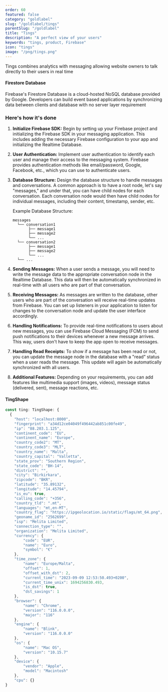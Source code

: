 ```yaml
---
order: 60
featured: false
category: "goldlabel"
slug: "/goldlabel/tings"
parentSlug: "/goldlabel"
title: "Tings"
description: "A perfect view of your users"
keywords: "tings, product, Firebase"
icon: "tings"
image: "/png/tings.png"
---
```

Tings combines analytics with messaging allowing website owners to talk directly to their users in real time

#### Firestore Database

Firebase's Firestore Database is a cloud-hosted NoSQL database provided by Google. Developers can build event based applications by synchronizing data between clients and database with no server layer requirement

### Here's how it's done

1. **Initialize Firebase SDK:** Begin by setting up your Firebase project and initializing the Firebase SDK in your messaging application. This includes adding the necessary Firebase configuration to your app and initializing the Realtime Database.

2. **User Authentication:** Implement user authentication to identify each user and manage their access to the messaging system. Firebase provides authentication methods like email/password, Google, Facebook, etc., which you can use to authenticate users.

3. **Database Structure:** Design the database structure to handle messages and conversations. A common approach is to have a root node, let's say "messages," and under that, you can have child nodes for each conversation. Each conversation node would then have child nodes for individual messages, including their content, timestamp, sender, etc.

   Example Database Structure:
   ```
   messages
     └── conversation1
          ├── message1
          ├── message2
          └── ...
     └── conversation2
          ├── message1
          ├── message2
          └── ...
     └── ...
   ```

4. **Sending Messages:** When a user sends a message, you will need to write the message data to the appropriate conversation node in the Realtime Database. This data will then be automatically synchronized in real-time with all users who are part of that conversation.

5. **Receiving Messages:** As messages are written to the database, other users who are part of the conversation will receive real-time updates from Firebase. You can set up listeners in your application to listen for changes to the conversation node and update the user interface accordingly.

6. **Handling Notifications:** To provide real-time notifications to users about new messages, you can use Firebase Cloud Messaging (FCM) to send push notifications to their devices whenever a new message arrives. This way, users don't have to keep the app open to receive messages.

7. **Handling Read Receipts:** To show if a message has been read or not, you can update the message node in the database with a "read" status when a user reads the message. This update will again be automatically synchronized with all users.

8. **Additional Features:** Depending on your requirements, you can add features like multimedia support (images, videos), message status (delivered, sent), message reactions, etc.

#### TingShape

```javascript
const ting: TingShape: {
  {
    "host": "localhost:8000",
    "fingerprint": "a34d12ce04049f496442ab851c00fe49",
    "ip": "88.203.1.125",
    "continent_code": "EU",
    "continent_name": "Europe",
    "country_code2": "MT",
    "country_code3": "MLT",
    "country_name": "Malta",
    "country_capital": "Valletta",
    "state_prov": "Southern Region",
    "state_code": "BH-14",
    "district": "",
    "city": "Birkirkara",
    "zipcode": "BKR",
    "latitude": "35.89132",
    "longitude": "14.45794",
    "is_eu": true,
    "calling_code": "+356",
    "country_tld": ".mt",
    "languages": "mt,en-MT",
    "country_flag": "https://ipgeolocation.io/static/flags/mt_64.png",
    "geoname_id": "2562699",
    "isp": "Melita Limited",
    "connection_type": "",
    "organization": "Melita Limited",
    "currency": {
        "code": "EUR",
        "name": "Euro",
        "symbol": "€"
    },
    "time_zone": {
        "name": "Europe/Malta",
        "offset": 1,
        "offset_with_dst": 2,
        "current_time": "2023-09-09 12:53:50.493+0200",
        "current_time_unix": 1694256830.493,
        "is_dst": true,
        "dst_savings": 1
    },
    "browser": {
        "name": "Chrome",
        "version": "116.0.0.0",
        "major": "116"
    },
    "engine": {
        "name": "Blink",
        "version": "116.0.0.0"
    },
    "os": {
        "name": "Mac OS",
        "version": "10.15.7"
    },
    "device": {
        "vendor": "Apple",
        "model": "Macintosh"
    },
    "cpu": {}
}
```